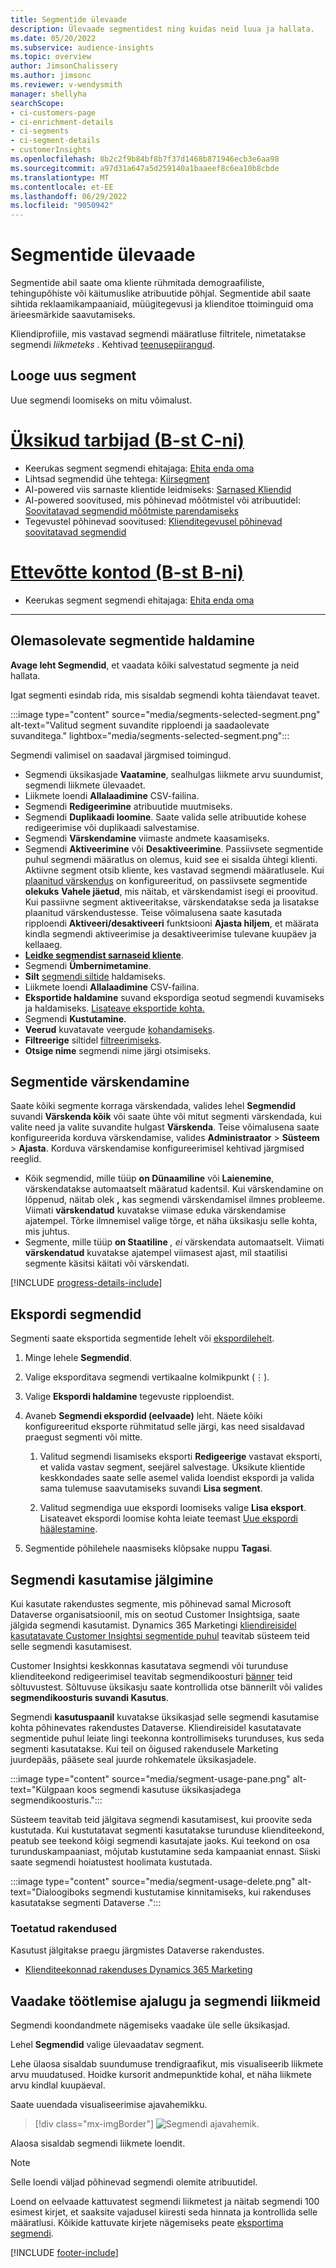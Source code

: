 ```yaml
---
title: Segmentide ülevaade
description: Ülevaade segmentidest ning kuidas neid luua ja hallata.
ms.date: 05/20/2022
ms.subservice: audience-insights
ms.topic: overview
author: JimsonChalissery
ms.author: jimsonc
ms.reviewer: v-wendysmith
manager: shellyha
searchScope:
- ci-customers-page
- ci-enrichment-details
- ci-segments
- ci-segment-details
- customerInsights
ms.openlocfilehash: 8b2c2f9b84bf8b7f37d1468b871946ecb3e6aa98
ms.sourcegitcommit: a97d31a647a5d259140a1baaeef8c6ea10b8cbde
ms.translationtype: MT
ms.contentlocale: et-EE
ms.lasthandoff: 06/29/2022
ms.locfileid: "9050942"
---
```

# <a name="segments-overview"></a>Segmentide ülevaade

Segmentide abil saate oma kliente rühmitada demograafiliste, tehingupõhiste või käitumuslike atribuutide põhjal. Segmentide abil saate sihtida reklaamikampaaniaid, müügitegevusi ja klienditoe ttoiminguid oma ärieesmärkide saavutamiseks.

Kliendiprofiile, mis vastavad segmendi määratluse filtritele, nimetatakse segmendi *liikmeteks* . Kehtivad [teenusepiirangud](/dynamics365/customer-insights/service-limits).

## <a name="create-a-new-segment"></a>Looge uus segment

Uue segmendi loomiseks on mitu võimalust. 

# <a name="individual-consumers-b-to-c"></a>[Üksikud tarbijad (B-st C-ni)](#tab/b2c)

- Keerukas segment segmendi ehitajaga: [Ehita enda oma](segment-builder.md#create-a-new-segment) 
- Lihtsad segmendid ühe tehtega: [Kiirsegment](segment-builder.md#quick-segments) 
- AI-powered viis sarnaste klientide leidmiseks: [Sarnased Kliendid](find-similar-customer-segments.md) 
- AI-powered soovitused, mis põhinevad mõõtmistel või atribuutidel: [Soovitatavad segmendid mõõtmiste parendamiseks](suggested-segments.md) 
- Tegevustel põhinevad soovitused: [Klienditegevusel põhinevad soovitatavad segmendid](suggested-segments-activity.md) 

# <a name="business-accounts-b-to-b"></a>[Ettevõtte kontod (B-st B-ni)](#tab/b2b)

- Keerukas segment segmendi ehitajaga: [Ehita enda oma](segment-builder.md#create-a-new-segment)

---

## <a name="manage-existing-segments"></a>Olemasolevate segmentide haldamine

**Avage leht Segmendid**, et vaadata kõiki salvestatud segmente ja neid hallata.

Igat segmenti esindab rida, mis sisaldab segmendi kohta täiendavat teavet.

:::image type="content" source="media/segments-selected-segment.png" alt-text="Valitud segment suvandite ripploendi ja saadaolevate suvanditega." lightbox="media/segments-selected-segment.png":::

Segmendi valimisel on saadaval järgmised toimingud.

- Segmendi üksikasjade **Vaatamine**, sealhulgas liikmete arvu suundumist, segmendi liikmete ülevaadet.
- Liikmete loendi **Allalaadimine** CSV-failina.
- Segmendi **Redigeerimine** atribuutide muutmiseks.
- Segmendi **Duplikaadi loomine**. Saate valida selle atribuutide kohese redigeerimise või duplikaadi salvestamise.
- Segmendi **Värskendamine** viimaste andmete kaasamiseks.
- Segmendi **Aktiveerimine** või **Desaktiveerimine**. Passiivsete segmentide puhul segmendi määratlus on olemus, kuid see ei sisalda ühtegi klienti. Aktiivne segment otsib kliente, kes vastavad segmendi määratlusele. Kui [plaanitud värskendus](system.md#schedule-tab) on konfigureeritud, on passiivsete segmentide **olekuks** **Vahele jäetud**, mis näitab, et värskendamist isegi ei proovitud. Kui passiivne segment aktiveeritakse, värskendatakse seda ja lisatakse plaanitud värskendustesse.
  Teise võimalusena saate kasutada ripploendi **Aktiveeri/desaktiveeri** funktsiooni **Ajasta hiljem**, et määrata kindla segmendi aktiveerimise ja desaktiveerimise tulevane kuupäev ja kellaaeg.
- **[Leidke segmendist sarnaseid kliente](find-similar-customer-segments.md)**.
- Segmendi **Ümbernimetamine**.
- **Silt** [segmendi siltide](work-with-tags-columns.md#manage-tags) haldamiseks.
- Liikmete loendi **Allalaadimine** CSV-failina.
- **Eksportide haldamine** suvand ekspordiga seotud segmendi kuvamiseks ja haldamiseks. [Lisateave eksportide kohta.](export-destinations.md)
- Segmendi **Kustutamine**.
- **Veerud** kuvatavate veergude [kohandamiseks](work-with-tags-columns.md#customize-columns).
- **Filtreerige** siltidel [filtreerimiseks](work-with-tags-columns.md#filter-on-tags).
- **Otsige nime** segmendi nime järgi otsimiseks.

## <a name="refresh-segments"></a>Segmentide värskendamine

Saate kõiki segmente korraga värskendada, valides lehel **Segmendid** suvandi **Värskenda kõik** või saate ühte või mitut segmenti värskendada, kui valite need ja valite suvandite hulgast **Värskenda**. Teise võimalusena saate konfigureerida korduva värskendamise, valides **Administraator** > **Süsteem** > **Ajasta**. Korduva värskendamise konfigureerimisel kehtivad järgmised reeglid.

- Kõik segmendid, mille tüüp **on Dünaamiline** või **Laienemine**, värskendatakse automaatselt määratud kadentsil. Kui värskendamine on lõppenud, näitab olek **,** kas segmendi värskendamisel ilmnes probleeme. Viimati **värskendatud** kuvatakse viimase eduka värskendamise ajatempel. Tõrke ilmnemisel valige tõrge, et näha üksikasju selle kohta, mis juhtus.
- Segmente, mille tüüp **on Staatiline** *, ei* värskendata automaatselt. Viimati **värskendatud** kuvatakse ajatempel viimasest ajast, mil staatilisi segmente käsitsi käitati või värskendati.

[!INCLUDE [progress-details-include](includes/progress-details-pane.md)]

## <a name="export-segments"></a>Ekspordi segmendid

Segmenti saate eksportida segmentide lehelt või [ekspordilehelt](export-destinations.md). 

1. Minge lehele **Segmendid**.

1. Valige eksporditava segmendi vertikaalne kolmikpunkt (&vellip;).

1. Valige **Ekspordi haldamine** tegevuste ripploendist.

1. Avaneb **Segmendi ekspordid (eelvaade)** leht. Näete kõiki konfigureeritud eksporte rühmitatud selle järgi, kas need sisaldavad praegust segmenti või mitte.

   1. Valitud segmendi lisamiseks eksporti **Redigeerige** vastavat eksporti, et valida vastav segment, seejärel salvestage. Üksikute klientide keskkondades saate selle asemel valida loendist ekspordi ja valida sama tulemuse saavutamiseks suvandi **Lisa segment**.

   1. Valitud segmendiga uue ekspordi loomiseks valige **Lisa eksport**. Lisateavet ekspordi loomise kohta leiate teemast [Uue ekspordi häälestamine](export-destinations.md#set-up-a-new-export).

1. Segmentide põhilehele naasmiseks klõpsake nuppu **Tagasi**.

## <a name="track-usage-of-a-segment"></a>Segmendi kasutamise jälgimine

Kui kasutate rakendustes segmente, mis põhinevad samal Microsoft Dataverse organisatsioonil, mis on seotud Customer Insightsiga, saate jälgida segmendi kasutamist. Dynamics 365 Marketingi [kliendireisidel kasutatavate Customer Insightsi segmentide puhul](/dynamics365/marketing/real-time-marketing-ci-profile) teavitab süsteem teid selle segmendi kasutamisest.

Customer Insightsi keskkonnas kasutatava segmendi või turunduse klienditeekond redigeerimisel teavitab segmendikoosturi [bänner](segment-builder.md) teid sõltuvustest. Sõltuvuse üksikasju saate kontrollida otse bännerilt või valides **segmendikoosturis suvandi Kasutus**.

Segmendi **kasutuspaanil** kuvatakse üksikasjad selle segmendi kasutamise kohta põhinevates rakendustes Dataverse. Kliendireisidel kasutatavate segmentide puhul leiate lingi teekonna kontrollimiseks turunduses, kus seda segmenti kasutatakse. Kui teil on õigused rakendusele Marketing juurdepääs, pääsete seal juurde rohkematele üksikasjadele.

:::image type="content" source="media/segment-usage-pane.png" alt-text="Külgpaan koos segmendi kasutuse üksikasjadega segmendikoosturis.":::

Süsteem teavitab teid jälgitava segmendi kasutamisest, kui proovite seda kustutada. Kui kustutatavat segmenti kasutatakse turunduse klienditeekond, peatub see teekond kõigi segmendi kasutajate jaoks. Kui teekond on osa turunduskampaaniast, mõjutab kustutamine seda kampaaniat ennast. Siiski saate segmendi hoiatustest hoolimata kustutada.

:::image type="content" source="media/segment-usage-delete.png" alt-text="Dialoogiboks segmendi kustutamise kinnitamiseks, kui rakenduses kasutatakse segmenti Dataverse .":::

### <a name="supported-apps"></a>Toetatud rakendused

Kasutust jälgitakse praegu järgmistes Dataverse rakendustes.

- [Klienditeekonnad rakenduses Dynamics 365 Marketing](/dynamics365/marketing/real-time-marketing-ci-profile)

## <a name="view-processing-history-and-segment-members"></a>Vaadake töötlemise ajalugu ja segmendi liikmeid

Segmendi koondandmete nägemiseks vaadake üle selle üksikasjad.

Lehel **Segmendid** valige ülevaadatav segment.

Lehe ülaosa sisaldab suundumuse trendigraafikut, mis visualiseerib liikmete arvu muudatused. Hoidke kursorit andmepunktide kohal, et näha liikmete arvu kindlal kuupäeval.

Saate uuendada visualiseerimise ajavahemikku.

> [!div class="mx-imgBorder"]
> ![Segmendi ajavahemik.](media/segment-time-range.png "Segmendi ajavahemik")

Alaosa sisaldab segmendi liikmete loendit.

> [!NOTE]
> Selle loendi väljad põhinevad segmendi olemite atribuutidel.
>
>Loend on eelvaade kattuvatest segmendi liikmetest ja näitab segmendi 100 esimest kirjet, et saaksite vajadusel kiiresti seda hinnata ja kontrollida selle määratlusi. Kõikide kattuvate kirjete nägemiseks peate [eksportima segmendi](export-destinations.md).

[!INCLUDE [footer-include](includes/footer-banner.md)]

